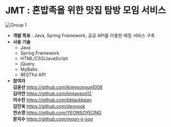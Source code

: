 # JMT : 혼밥족을 위한 맛집 탐방 모임 서비스
 
![Group 1](https://user-images.githubusercontent.com/99333136/186310295-06768a95-d55a-406f-bb20-6624c575cd3b.png)


* __개발 목표__ : Java, Spring Framework, 공공 API를 이용한 매칭 서비스 구축
* __사용 기술__  
  * Java  
  * Spring Framework   
  * HTML/CSS/JavaScript  
  * jQuery  
  * MyBatis  
  * RESTful API
* __참여자__  
__김윤선__ https://github.com/kimyoonsun1008  
__김아연__ https://github.com/kimayeon12  
__어수진__ https://github.com/bblackbean  
__김인욱__ https://github.com/devoook  
__연소영__ https://github.com/YEONSOYEONG  
__문지수__ https://github.com/moon-ji-soo 
